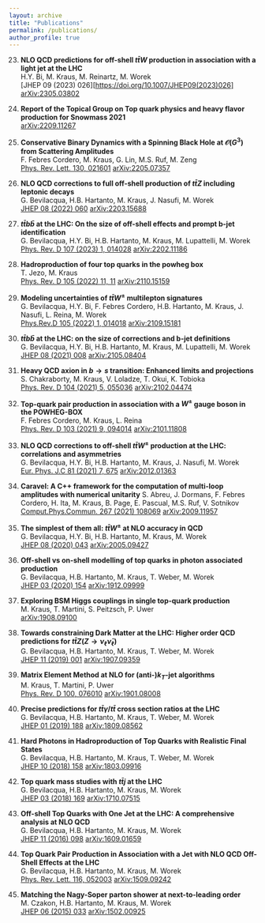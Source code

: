 ```yaml
---
layout: archive
title: "Publications"
permalink: /publications/
author_profile: true
---
```

23) **NLO QCD predictions for off-shell $t\bar{t}W$ production in association with a light jet at the LHC**  
    H.Y. Bi, M. Kraus, M. Reinartz, M. Worek  
    [JHEP 09 (2023) 026][https://doi.org/10.1007/JHEP09(2023)026] [arXiv:2305.03802](https://arxiv.org/abs/2305.03802)

22) **Report of the Topical Group on Top quark physics and heavy flavor production for Snowmass 2021**  
    [arXiv:2209.11267](https://arxiv.org/abs/2209.11267)

21) **Conservative Binary Dynamics with a Spinning Black Hole at $\mathcal{O}(G^3)$ from Scattering Amplitudes**  
    F. Febres Cordero, M. Kraus, G. Lin, M.S. Ruf, M. Zeng  
    [Phys. Rev. Lett. 130, 021601](https://doi.org/10.1103/PhysRevLett.130.021601) [arXiv:2205.07357](https://arxiv.org/abs/2205.07357)

20) **NLO QCD corrections to full off-shell production of $t\bar{t}Z$ including leptonic decays**  
    G. Bevilacqua, H.B. Hartanto, M. Kraus, J. Nasufi, M. Worek  
    [JHEP 08 (2022) 060](https://doi.org/10.1007/JHEP08(2022)060) [arXiv:2203.15688](https://arxiv.org/abs/2203.15688)

19) **$t\bar{t}b\bar{b}$ at the LHC: On the size of off-shell effects and prompt b-jet identification**  
    G. Bevilacqua, H.Y. Bi, H.B. Hartanto, M. Kraus, M. Lupattelli, M. Worek  
    [Phys. Rev. D 107 (2023) 1, 014028](https://doi.org/10.1103/PhysRevD.107.014028) [arXiv:2202.11186](https://arxiv.org/abs/2202.11186)

18) **Hadroproduction of four top quarks in the powheg box**  
    T. Jezo, M. Kraus  
    [Phys. Rev. D 105 (2022) 11, 11](https://doi.org/10.1103/PhysRevD.105.114024) [arXiv:2110.15159](https://arxiv.org/abs/2110.15159)

17) **Modeling uncertainties of $t\bar{t}W^\pm$ multilepton signatures**  
    G. Bevilacqua, H.Y. Bi, F. Febres Cordero, H.B. Hartanto, M. Kraus, J. Nasufi, L. Reina, M. Worek  
    [Phys.Rev.D 105 (2022) 1, 014018](https://doi.org/10.1103/PhysRevD.105.014018) [arXiv:2109.15181](https://arxiv.org/abs/2109.15181)

16) **$t\bar{t}b\bar{b}$ at the LHC: on the size of corrections and b-jet definitions**  
    G. Bevilacqua, H.Y. Bi, H.B. Hartanto, M. Kraus, M. Lupattelli, M. Worek  
    [JHEP 08 (2021) 008](https://doi.org/10.1007/JHEP08(2021)008) [arXiv:2105.08404](https://arxiv.org/abs/2105.08404)

15) **Heavy QCD axion in $b\to s$ transition: Enhanced limits and projections**  
    S. Chakraborty, M. Kraus, V. Loladze, T. Okui, K. Tobioka  
    [Phys. Rev. D 104 (2021) 5, 055036](https://doi.org/10.1103/PhysRevD.104.055036) [arXiv:2102.04474](https://arxiv.org/abs/2102.04474)

14) **Top-quark pair production in association with a $W^\pm$ gauge boson in the POWHEG-BOX**  
    F. Febres Cordero, M. Kraus, L. Reina  
    [Phys. Rev. D 103 (2021) 9, 094014](https://doi.org/10.1103/PhysRevD.103.094014) [arXiv:2101.11808](https://arxiv.org/abs/2101.11808)

13) **NLO QCD corrections to off-shell $t\bar{t}W^\pm$ production at the LHC: correlations and asymmetries**  
    G. Bevilacqua, H.Y. Bi, H.B. Hartanto, M. Kraus, J. Nasufi, M. Worek  
    [Eur. Phys. J.C 81 (2021) 7, 675](https://doi.org/10.1140/epjc/s10052-021-09478-x) [arXiv:2012.01363](https://arxiv.org/abs/2012.01363)

12) **Caravel: A C++ framework for the computation of multi-loop amplitudes with numerical unitarity** 
    S. Abreu, J. Dormans, F. Febres Cordero, H. Ita, M. Kraus, B. Page, E. Pascual, M.S. Ruf, V. Sotnikov  
    [Comput.Phys.Commun. 267 (2021) 108069](https://doi.org/10.1016/j.cpc.2021.108069) [arXiv:2009.11957](https://arxiv.org/abs/2009.11957)

11) **The simplest of them all: $t\bar{t}W^\pm$ at NLO accuracy in QCD**  
    G. Bevilacqua, H.Y. Bi, H.B. Hartanto, M. Kraus, M. Worek  
    [JHEP 08 (2020) 043](https://doi.org/10.1007/JHEP08(2020)043) [arXiv:2005.09427](https://arxiv.org/abs/2005.09427)

10) **Off-shell vs on-shell modelling of top quarks in photon associated production**  
    G. Bevilacqua, H.B. Hartanto, M. Kraus, T. Weber, M. Worek  
    [JHEP 03 (2020) 154](https://doi.org/10.1007/JHEP03(2020)154) [arXiv:1912.09999](https://arxiv.org/abs/1912.09999)

9) **Exploring BSM Higgs couplings in single top-quark production**  
   M. Kraus, T. Martini, S. Peitzsch, P. Uwer  
   [arXiv:1908.09100](https://arxiv.org/abs/1908.09100)

8) **Towards constraining Dark Matter at the LHC: Higher order QCD predictions for $t\bar{t}Z(Z\to\nu_\ell\bar{\nu}_\ell)$**  
   G. Bevilacqua, H.B. Hartanto, M. Kraus, T. Weber, M. Worek  
   [JHEP 11 (2019) 001](https://doi.org/10.1007/JHEP11(2019)001) [arXiv:1907.09359](https://arxiv.org/abs/1907.09359) 

7) **Matrix Element Method at NLO for (anti-)$k_T$-jet algorithms**  
   M. Kraus, T. Martini, P. Uwer  
   [Phys. Rev. D 100, 076010](https://doi.org/10.1103/PhysRevD.100.076010) [arXiv:1901.08008](https://arxiv.org/abs/1901.08008)

6) **Precise predictions for $t\bar{t}\gamma/t\bar{t}$ cross section ratios at the LHC**  
   G. Bevilacqua, H.B. Hartanto, M. Kraus, T. Weber, M. Worek   
   [JHEP 01 (2019) 188](https://doi.org/10.1007/JHEP01(2019)188) [arXiv:1809.08562](https://arxiv.org/abs/1809.08562)

5) **Hard Photons in Hadroproduction of Top Quarks with Realistic Final States**  
   G. Bevilacqua, H.B. Hartanto, M. Kraus, T. Weber, M. Worek   
   [JHEP 10 (2018) 158](https://doi.org/10.1007/JHEP10(2018)158) [arXiv:1803.09916](https://arxiv.org/abs/1803.09916)

4) **Top quark mass studies with $t\bar{t}j$ at the LHC**  
   G. Bevilacqua, H.B. Hartanto, M. Kraus, M. Worek   
   [JHEP 03 (2018) 169](https://doi.org/10.1007/JHEP03(2018)169) [arXiv:1710.07515](https://arxiv.org/abs/1710.07515) 

3) **Off-shell Top Quarks with One Jet at the LHC: A comprehensive analysis at NLO QCD**  
   G. Bevilacqua, H.B. Hartanto, M. Kraus, M. Worek  
   [JHEP 11 (2016) 098](https://doi.org/10.1007/JHEP11(2016)098) [arXiv:1609.01659](https://arxiv.org/abs/1609.01659)

2) **Top Quark Pair Production in Association with a Jet with NLO QCD Off-Shell Effects at the LHC**  
   G. Bevilacqua, H.B. Hartanto, M. Kraus, M. Worek  
   [Phys. Rev. Lett. 116, 052003](https://doi.org/10.1103/PhysRevLett.116.052003) [arXiv:1509.09242](https://arxiv.org/abs/1509.09242)

1) **Matching the Nagy-Soper parton shower at next-to-leading order**  
   M. Czakon, H.B. Hartanto, M. Kraus, M. Worek  
   [JHEP 06 (2015) 033](https://doi.org/10.1007/JHEP06(2015)033) [arXiv:1502.00925](https://arxiv.org/abs/1502.00925)
